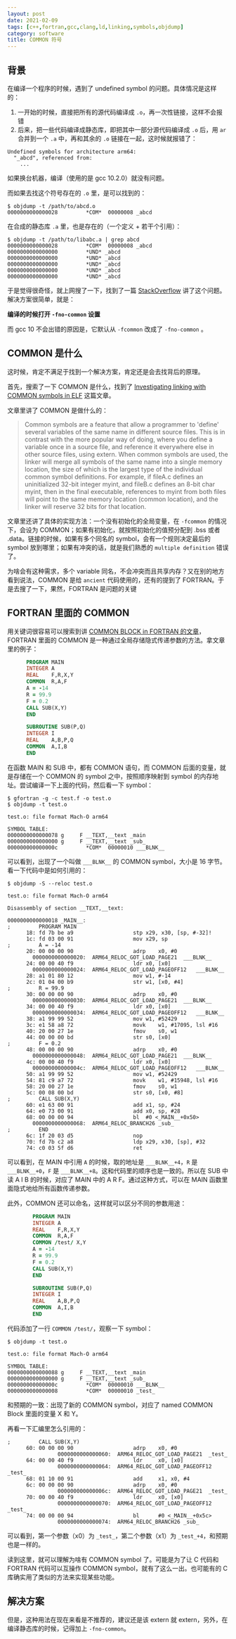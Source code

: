 ```yaml
---
layout: post
date: 2021-02-09
tags: [c++,fortran,gcc,clang,ld,linking,symbols,objdump]
category: software
title: COMMON 符号
---
```


## 背景

在编译一个程序的时候，遇到了 undefined symbol 的问题。具体情况是这样的：

1. 一开始的时候，直接把所有的源代码编译成 `.o`，再一次性链接，这样不会报错
2. 后来，把一些代码编译成静态库，即把其中一部分源代码编译成 `.o` 后，用 `ar` 合并到一个 `.a` 中，再和其余的 `.o` 链接在一起，这时候就报错了：

```text
Undefined symbols for architecture arm64:
  "_abcd", referenced from:
    ...
```

如果换台机器，编译（使用的是 gcc 10.2.0）就没有问题。

而如果去找这个符号存在的 `.o` 里，是可以找到的：

```shell
$ objdump -t /path/to/abcd.o
0000000000000028         *COM*  00000008 _abcd
```

在合成的静态库 `.a` 里，也是存在的（一个定义 + 若干个引用）：

```shell
$ objdump -t /path/to/libabc.a | grep abcd
0000000000000028         *COM*  00000008 _abcd
0000000000000000         *UND* _abcd
0000000000000000         *UND* _abcd
0000000000000000         *UND* _abcd
0000000000000000         *UND* _abcd
0000000000000000         *UND* _abcd
```

于是觉得很奇怪，就上网搜了一下，找到了一篇 [StackOverflow](https://stackoverflow.com/questions/63665653/different-behavior-between-clang-and-gcc-10-when-linking-to-static-library-conta) 讲了这个问题。解决方案很简单，就是：

**编译的时候打开 `-fno-common` 设置**

而 gcc 10 不会出错的原因是，它默认从 `-fcommon` 改成了 `-fno-common` 。

## COMMON 是什么

这时候，肯定不满足于找到一个解决方案，肯定还是会去找背后的原理。

首先，搜索了一下 COMMON 是什么，找到了 [Investigating linking with COMMON symbols in ELF](https://binarydodo.wordpress.com/2016/05/09/investigating-linking-with-common-symbols-in-elf/) 这篇文章。

文章里讲了 COMMON 是做什么的：

> Common symbols are a feature that allow a programmer to 'define' several variables of the same name in different source files.  This is in contrast with the more popular way of doing, where you define a variable once in a source file, and reference it everywhere else in other source files, using extern.  When common symbols are used, the linker will merge all symbols of the same name into a single memory location, the size of which is the largest type of the individual common symbol definitions.  For example, if fileA.c defines an uninitialized 32-bit integer myint, and fileB.c defines an 8-bit char myint, then in the final executable, references to myint from both files will point to the same memory location (common location), and the linker will reserve 32 bits for that location.

文章里还讲了具体的实现方法：一个没有初始化的全局变量，在 `-fcommon` 的情况下，会设为 COMMON；如果有初始化，就按照初始化的值预分配到 .bss 或者 .data。链接的时候，如果有多个同名的 symbol，会有一个规则决定最后的 symbol 放到哪里；如果有冲突的话，就是我们熟悉的 `multiple definition` 错误了。

为啥会有这种需求，多个 variable 同名，不会冲突而且共享内存？又在别的地方看到说法，COMMON 是给 `ancient` 代码使用的，还有的提到了 FORTRAN。于是去搜了一下，果然，FORTRAN 是问题的关键

## FORTRAN 里面的 COMMON

用关键词很容易可以搜索到讲 [COMMON BLOCK in FORTRAN 的文章](https://www.obliquity.com/computer/fortran/common.html)，FORTRAN 里面的 COMMON 是一种通过全局存储隐式传递参数的方法。拿文章里的例子：

```fortran
      PROGRAM MAIN
      INTEGER A
      REAL    F,R,X,Y
      COMMON  R,A,F
      A = -14
      R = 99.9
      F = 0.2
      CALL SUB(X,Y)
      END

      SUBROUTINE SUB(P,Q)
      INTEGER I
      REAL    A,B,P,Q
      COMMON  A,I,B
      END
```

在函数 MAIN 和 SUB 中，都有 COMMON 语句，而 COMMON 后面的变量，就是存储在一个 COMMON 的 symbol 之中，按照顺序映射到 symbol 的内存地址。尝试编译一下上面的代码，然后看一下 symbol：

```shell
$ gfortran -g -c test.f -o test.o
$ objdump -t test.o

test.o:	file format Mach-O arm64

SYMBOL TABLE:
0000000000000078 g     F __TEXT,__text _main
0000000000000000 g     F __TEXT,__text _sub_
000000000000000c         *COM*	00000010 ___BLNK__
```

可以看到，出现了一个叫做 `___BLNK__` 的 COMMON symbol，大小是 16 字节。看一下代码中是如何引用的：

```shell
$ objdump -S --reloc test.o

test.o:	file format Mach-O arm64

Disassembly of section __TEXT,__text:

0000000000000018 _MAIN__:
;         PROGRAM MAIN
      18: fd 7b be a9                  	stp	x29, x30, [sp, #-32]!
      1c: fd 03 00 91                  	mov	x29, sp
;         A = -14
      20: 00 00 00 90                  	adrp	x0, #0
		0000000000000020:  ARM64_RELOC_GOT_LOAD_PAGE21	___BLNK__
      24: 00 00 40 f9                  	ldr	x0, [x0]
		0000000000000024:  ARM64_RELOC_GOT_LOAD_PAGEOFF12	___BLNK__
      28: a1 01 80 12                  	mov	w1, #-14
      2c: 01 04 00 b9                  	str	w1, [x0, #4]
;         R = 99.9
      30: 00 00 00 90                  	adrp	x0, #0
		0000000000000030:  ARM64_RELOC_GOT_LOAD_PAGE21	___BLNK__
      34: 00 00 40 f9                  	ldr	x0, [x0]
		0000000000000034:  ARM64_RELOC_GOT_LOAD_PAGEOFF12	___BLNK__
      38: a1 99 99 52                  	mov	w1, #52429
      3c: e1 58 a8 72                  	movk	w1, #17095, lsl #16
      40: 20 00 27 1e                  	fmov	s0, w1
      44: 00 00 00 bd                  	str	s0, [x0]
;         F = 0.2
      48: 00 00 00 90                  	adrp	x0, #0
		0000000000000048:  ARM64_RELOC_GOT_LOAD_PAGE21	___BLNK__
      4c: 00 00 40 f9                  	ldr	x0, [x0]
		000000000000004c:  ARM64_RELOC_GOT_LOAD_PAGEOFF12	___BLNK__
      50: a1 99 99 52                  	mov	w1, #52429
      54: 81 c9 a7 72                  	movk	w1, #15948, lsl #16
      58: 20 00 27 1e                  	fmov	s0, w1
      5c: 00 08 00 bd                  	str	s0, [x0, #8]
;         CALL SUB(X,Y)
      60: e1 63 00 91                  	add	x1, sp, #24
      64: e0 73 00 91                  	add	x0, sp, #28
      68: 00 00 00 94                  	bl	#0 <_MAIN__+0x50>
		0000000000000068:  ARM64_RELOC_BRANCH26	_sub_
;         END
      6c: 1f 20 03 d5                  	nop
      70: fd 7b c2 a8                  	ldp	x29, x30, [sp], #32
      74: c0 03 5f d6                  	ret

```

可以看到，在 MAIN 中引用 `A` 的时候，取的地址是 `___BLNK__+4`，`R` 是 `___BLNK__+0`，`F` 是 `___BLNK__+8`。这和代码里的顺序也是一致的。所以在 SUB 中读 A I B 的时候，对应了 MAIN 中的 A R F。通过这种方式，可以在 MAIN 函数里面隐式地给所有函数传递参数。

此外，COMMON 还可以命名，这样就可以区分不同的参数用途：

```fortran
        PROGRAM MAIN
        INTEGER A
        REAL    F,R,X,Y
        COMMON  R,A,F
        COMMON /test/ X,Y
        A = -14
        R = 99.9
        F = 0.2
        CALL SUB(X,Y)
        END

        SUBROUTINE SUB(P,Q)
        INTEGER I
        REAL    A,B,P,Q
        COMMON  A,I,B
        END
```

代码添加了一行 `COMMON /test/`，观察一下 symbol：

```shell
$ objdump -t test.o

test.o:	file format Mach-O arm64

SYMBOL TABLE:
0000000000000088 g     F __TEXT,__text _main
0000000000000000 g     F __TEXT,__text _sub_
000000000000000c         *COM*	00000010 ___BLNK__
0000000000000008         *COM*	00000010 _test_
```

和预期的一致：出现了新的 COMMON symbol，对应了 named COMMON Block 里面的变量 X 和 Y。

再看一下汇编里怎么引用的：

```shell
;         CALL SUB(X,Y)
      60: 00 00 00 90                   adrp    x0, #0
                0000000000000060:  ARM64_RELOC_GOT_LOAD_PAGE21  _test_
      64: 00 00 40 f9                   ldr     x0, [x0]
                0000000000000064:  ARM64_RELOC_GOT_LOAD_PAGEOFF12       _test_
      68: 01 10 00 91                   add     x1, x0, #4
      6c: 00 00 00 90                   adrp    x0, #0
                000000000000006c:  ARM64_RELOC_GOT_LOAD_PAGE21  _test_
      70: 00 00 40 f9                   ldr     x0, [x0]
                0000000000000070:  ARM64_RELOC_GOT_LOAD_PAGEOFF12       _test_
      74: 00 00 00 94                   bl      #0 <_MAIN__+0x5c>
                0000000000000074:  ARM64_RELOC_BRANCH26 _sub_
```

可以看到，第一个参数（x0）为 `_test_`，第二个参数（x1）为 `_test_+4`，和预期也是一样的。

读到这里，就可以理解为啥有 COMMON symbol 了。可能是为了让 C 代码和 FORTRAN 代码可以互操作 COMMON symbol，就有了这么一出。也可能有的 C 库确实用了类似的方法来实现某些功能。

## 解决方案

但是，这种用法在现在来看是不推荐的，建议还是该 extern 就 extern，另外，在编译静态库的时候，记得加上 `-fno-common`。
